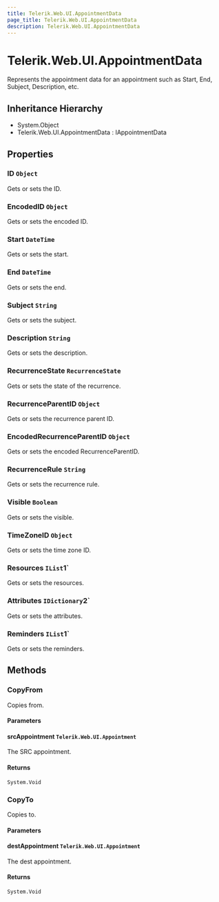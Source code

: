 ```yaml
---
title: Telerik.Web.UI.AppointmentData
page_title: Telerik.Web.UI.AppointmentData
description: Telerik.Web.UI.AppointmentData
---
```


# Telerik.Web.UI.AppointmentData

Represents the appointment data for an appointment such as Start, End, Subject, Description, etc.

## Inheritance Hierarchy

* System.Object
* Telerik.Web.UI.AppointmentData : IAppointmentData

## Properties

###  ID `Object`

Gets or sets the ID.

###  EncodedID `Object`

Gets or sets the encoded ID.

###  Start `DateTime`

Gets or sets the start.

###  End `DateTime`

Gets or sets the end.

###  Subject `String`

Gets or sets the subject.

###  Description `String`

Gets or sets the description.

###  RecurrenceState `RecurrenceState`

Gets or sets the state of the recurrence.

###  RecurrenceParentID `Object`

Gets or sets the recurrence parent ID.

###  EncodedRecurrenceParentID `Object`

Gets or sets the encoded RecurrenceParentID.

###  RecurrenceRule `String`

Gets or sets the recurrence rule.

###  Visible `Boolean`

Gets or sets the visible.

###  TimeZoneID `Object`

Gets or sets the time zone ID.

###  Resources `IList`1`

Gets or sets the resources.

###  Attributes `IDictionary`2`

Gets or sets the attributes.

###  Reminders `IList`1`

Gets or sets the reminders.

## Methods

###  CopyFrom

Copies from.

#### Parameters

#### srcAppointment `Telerik.Web.UI.Appointment`

The SRC appointment.

#### Returns

`System.Void` 

###  CopyTo

Copies to.

#### Parameters

#### destAppointment `Telerik.Web.UI.Appointment`

The dest appointment.

#### Returns

`System.Void` 

